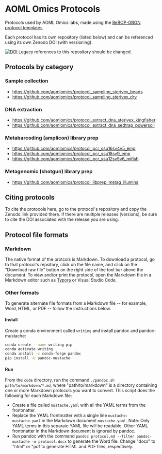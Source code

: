# AOML Omics Protocols

Protocols used by AOML Omics labs, made using the [BeBOP-OBON protocol templates](https://github.com/BeBOP-OBON/0_protocol_collection_template).

Each protocol has its own repository (listed below) and can be referenced using its own Zenodo DOI (with versioning).

[![DOI](https://zenodo.org/badge/684207005.svg)](https://doi.org/10.5281/zenodo.14224754) Legacy references to this repository should be changed.

## Protocols by category

### Sample collection

* <https://github.com/aomlomics/protocol_sampling_sterivex_beads>
* <https://github.com/aomlomics/protocol_sampling_sterivex_dry>

### DNA extraction

* <https://github.com/aomlomics/protocol_extract_dna_sterivex_kingfisher>
* <https://github.com/aomlomics/protocol_extract_dna_sedtrap_powersoil>

### Metabarcoding (amplicon) library prep

* <https://github.com/aomlomics/protocol_pcr_ssu16sv4v5_emp>
* <https://github.com/aomlomics/protocol_pcr_ssu18sv9_emp>
* <https://github.com/aomlomics/protocol_pcr_ssu12sv5v6_mifish>

### Metagenomic (shotgun) library prep

* <https://github.com/aomlomics/protocol_libprep_metag_illumina>

## Citing protocols

To cite the protocols here, go to the protocol's repository and copy the Zenodo link provided there. If there are multiple releases (versions), be sure to cite the DOI associated with the release you are using.

## Protocol file formats

### Markdown

The native format of the protcols is Markdown. To download a protocol, go to that protocol's repsitory, click on the file name, and click on the "Download raw file" button on the right side of the tool bar above the document. To view and/or print the protocol, open the Markdown file in a Markdown editor such as [Typora](https://typora.io) or Visual Studio Code.

### Other formats

To generate alternate file formats from a Markdown file -- for example, Word, HTML, or PDF -- follow the instructions below.

#### Install

Create a conda environment called `writing` and install pandoc and pandoc-mustache:

```bash
conda create --name writing pip
conda activate writing
conda install -c conda-forge pandoc
pip install -U pandoc-mustache
 ```

#### Run

From the `code` directory, run the command `./pandoc.sh path/to/markdown/*.md`, where "path/to/markdown" is a directory containing one or more Markdown protocols you want to convert. This script does the following for each Markdown file:

* Create a file called `mustache.yaml` with all the YAML terms from the frontmatter.
* Replace the YAML frontmatter with a single line `mustache: mustache.yaml` in the Markdown document `mustache.yaml`. Note: Only YAML terms in this separate YAML file will be readable. Other YAML frontmatter in the Markdown document is ignored by pandoc.
* Run pandoc with the command `pandoc protocol.md --filter pandoc-mustache -o protocol.docx` to generate the Word file. Change "docx" to "html" or "pdf to generate HTML and PDF files, respectively.
